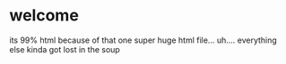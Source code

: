# welcome
its 99% html because of that one super huge html file... uh....
everything else kinda got lost in the soup

